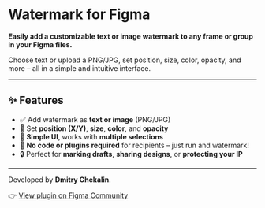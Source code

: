 # Watermark for Figma

**Easily add a customizable text or image watermark to any frame or group in your Figma files.**

Choose text or upload a PNG/JPG, set position, size, color, opacity, and more – all in a simple and intuitive interface.

---

## ✨ Features

- ✅ Add watermark as **text or image** (PNG/JPG)
- 🎯 Set **position (X/Y)**, **size**, **color**, and **opacity**
- 🧩 **Simple UI**, works with **multiple selections**
- 🚫 **No code or plugins required** for recipients – just run and watermark!
- 🔒 Perfect for **marking drafts**, **sharing designs**, or **protecting your IP**

---

Developed by **Dmitry Chekalin**.

👉 [View plugin on Figma Community](https://www.figma.com/community/plugin/1513191863656183251/watermark-plugin)
